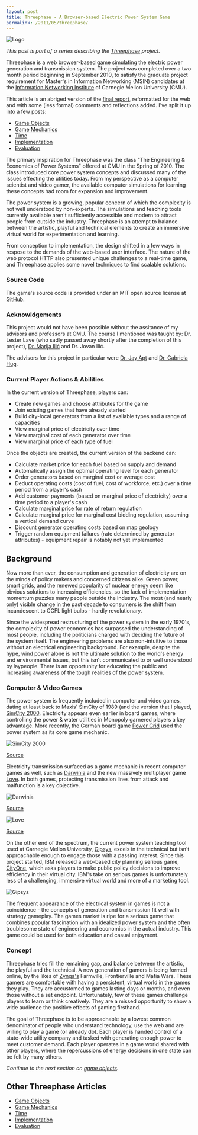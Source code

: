 ```yaml
---
layout: post
title: Threephase - A Browser-based Electric Power System Game
permalink: /2011/05/threephase/
---
```


![Logo](http://things.rhubarbtech.com/images/threephase/threephase-logo.jpg)

*This post is part of a series describing the [Threephase](/2011/05/threephase/)
project.*

Threephase is a web browser-based game simulating the electric power generation
and transmission system. The project was completed over a two month period
beginning in September 2010, to satisfy the graduate project requirement for
Master's in Information Networking (MSIN) candidates at the
[Information Networking Institute](http://www.ini.cmu.edu) of Carnegie Mellon
University (CMU).

This article is an abriged version of the
[final report](http://things.rhubarbtech.com/threephase/report.pdf),
reformatted for the web and with some (less formal) comments and reflections
added. I've split it up into a few posts:

* [Game Objects](/2011/05/threephase-game-objects/)
* [Game Mechanics](/2011/05/threephase-mechanics/)
* [Time](/2011/05/threephase-time/)
* [Implementation](/2011/05/threephase-implementation/)
* [Evaluation](/2011/05/threephase-time/)

The primary inspiration for Threephase was the class "The Engineering &
Economics of Power Systems" offered at CMU in the Spring of 2010. The class
introduced core power system concepts and discussed many of the issues effecting
the utilities today. From my perspective as a computer scientist and video
gamer, the available computer simulations for learning these concepts had room
for expansion and improvement.

The power system is a growing, popular concern of which the complexity is not
well understood by non-experts. The simulations and teaching tools currently
available aren't sufficiently accessible and modern to attract people from
outside the industry. Threephase is an attempt to balance between the artistic,
playful and technical elements to create an immersive virtual world for
experimentation and learning.

From conception to implementation, the design shifted in a few ways in respose
to the demands of the web-based user interface. The nature of the web protocol
HTTP also presented unique challenges to a real-time game, and Threephase
applies some novel techniques to find scalable solutions.

### Source Code

The game's source code is provided under an MIT open source license at
[GitHub](https://github.com/peplin/threephase).

### Acknowldgements

This project would not have been possible without the assitance of my advisors
and professors at CMU. The course I mentioned was taught by:
Dr. Lester Lave
(who sadly passed away shortly after the completion of this project),
[Dr. Marija Ilić](http://www.ece.cmu.edu/~milic/) and Dr. Jovan Ilić.

The advisors for this project in particular were
[Dr. Jay Apt](https://www.cmu.edu/tepper/faculty-and-research/faculty-by-area/profiles/apt-jay.html)
and [Dr. Gabriela Hug](http://www.ece.cmu.edu/directory/details/4617).

### Current Player Actions & Abilities

In the current version of Threephase, players can:

* Create new games and choose attributes for the game
* Join existing games that have already started
* Build city-local generators from a list of available types and a range of
    capacities
* View marginal price of electricity over time
* View marginal cost of each generator over time
* View marginal price of each type of fuel

Once the objects are created, the current version of the backend can:

* Calculate market price for each fuel based on supply and demand
* Automatically assign the optimal operating level for each generator
* Order generators based on marginal cost or average cost
* Deduct operating costs (cost of fuel, cost of workforce, etc.) over a time
    period from a player's cash
* Add customer payments (based on marginal price of electricity) over a time
    period to a player's cash
* Calculate marginal price for rate of return regulation
* Calculate marginal price for marginal cost bidding regulation, assuming a
    vertical demand curve
* Discount generator operating costs based on map geology
* Trigger random equipment failures (rate determined by generator attributes) -
    equipment repair is notably not yet implemented

## Background

Now more than ever, the consumption and generation of electricity are on the
minds of policy makers and concerned citizens alike. Green power, smart grids,
and the renewed popularity of nuclear energy seem like obvious solutions to
increasing efficiencies, so the lack of implementation momentum puzzles many
people outside the industry. The most (and nearly only) visible change in the
past decade to consumers is the shift from incandescent to CCFL light bulbs -
hardly revolutionary.

Since the widespread restructuring of the power system in the early 1970's, the
complexity of power economics has surpassed the understanding of most people,
including the politicians charged with deciding the future of the system itself.
The engineering problems are also non-intuitive to those without an electrical
engineering background. For example, despite the hype, wind power alone is not
the ultimate solution to the world's energy and environmental issues, but this
isn't communicated to or well understood by laypeople. There is an opportunity
for educating the public and increasing awareness of the tough realities of the
power system.

### Computer & Video Games

The power system is frequently included in computer and video games, dating at
least back to Maxis' SimCity of 1989 (and the version that I played,
[SimCity 2000](https://web.archive.org/web/20131227072619/http://www.gamegoldies.org/simcity-2000/). Electricity appears even
earlier in board games, where controlling the power & water utilities in
Monopoly garnered players a key advantage. More recently, the German board game
[Power Grid](http://www.riograndegames.com/games.html?id=5) used the power
system as its core game mechanic.

![SimCity 2000](http://things.rhubarbtech.com/images/threephase/simcity.png)

[Source](https://web.archive.org/web/20131227072619/http://www.gamegoldies.org/simcity-2000/)

Electricity transmission surfaced as a game mechanic in recent computer games as
well, such as [Darwinia](http://www.introversion.co.uk) and the new massively
multiplayer game [Love](http://www.quelsolaar.com/love). In both games,
protecting transmission lines from attack and malfunction is a key objective.

![Darwinia](http://things.rhubarbtech.com/images/threephase/darwinia.jpg)

[Source](http://www.introversion.co.uk)

![Love](http://things.rhubarbtech.com/images/threephase/love.png)

[Source](http://www.quelsolaar.com/love)

On the other end of the spectrum, the current power system teaching tool used at
Carnegie Mellon University,
[Gipsys](https://www.ece.cmu.edu/~nsf-education/software.html), excels in the
technical but isn't approachable enough to engage those with a passing interest.
Since this project started, IBM released a web-based city planning serious game,
[CityOne](http://gamesforcities.com/database/cityone-a-smarter-planet-game/), which asks players to make public policy decisions to improve
efficiency in their virtual city. IBM's take on serious games is unfortunately
less of a challenging, immersive virtual world and more of a marketing tool.

![Gipsys](http://things.rhubarbtech.com/images/threephase/gipsys.png)

The frequent appearance of the electrical system in games is not a coincidence -
the concepts of generation and transmission fit well with strategy gameplay. The
games market is ripe for a serious game that combines popular fascination with
an idealized power system and the often troublesome state of engineering and
economics in the actual industry. This game could be used for both education and
casual enjoyment.

### Concept

Threephase tries fill the remaining gap, and balance between the artistic, the
playful and the technical. A new generation of gamers is being formed online, by
the likes of [Zynga's](http://www.zynga.com/) Farmville, Frontierville and Mafia
Wars. These gamers are comfortable with having a persistent, virtual world in
the games they play. They are accustomed to games lasting days or months, and
even those without a set endpoint. Unfortunately, few of these games challenge
players to learn or think creatively. They are a missed opportunity to show a
wide audience the positive effects of gaming firsthand.

The goal of Threephase is to be approachable by a lowest common denominator of
people who understand technology, use the web and are willing to play a game (or
already do). Each player is handed control of a state-wide utility company and
tasked with generating enough power to meet customer demand. Each player
operates in a game world shared with other players, where the repercussions of
energy decisions in one state can be felt by many others.

*Continue to the next section on
[game objects](/2011/05/threephase-game-objects/).*

## Other Threephase Articles

* [Game Objects](/2011/05/threephase-game-objects/)
* [Game Mechanics](/2011/05/threephase-mechanics/)
* [Time](/2011/05/threephase-time/)
* [Implementation](/2011/05/threephase-implementation/)
* [Evaluation](/2011/05/threephase-time/)
